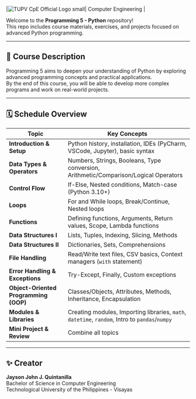 |![TUPV CpE Official Logo small](https://github.com/user-attachments/assets/c95462c1-c08f-4fe0-ab28-ab7bdbc97d47)| Computer Engineering |

Welcome to the **Programming 5 - Python** repository!  
This repo includes course materials, exercises, and projects focused on advanced Python programming.

---

## 📌 Course Description
Programming 5 aims to deepen your understanding of Python by exploring advanced programming concepts and practical applications.  
By the end of this course, you will be able to develop more complex programs and work on real-world projects.

---

## 🗓️ Schedule Overview

| Topic                               | Key Concepts                                                                                           |
|-------------------------------------|--------------------------------------------------------------------------------------------------------|
| **Introduction & Setup**            | Python history, installation, IDEs (PyCharm, VSCode, Jupyter), basic syntax                           |
| **Data Types & Operators**          | Numbers, Strings, Booleans, Type conversion, Arithmetic/Comparison/Logical Operators                  |
| **Control Flow**                    | If-Else, Nested conditions, Match-case (Python 3.10+)                                                 |
| **Loops**                           | For and While loops, Break/Continue, Nested loops                                                     |
| **Functions**                       | Defining functions, Arguments, Return values, Scope, Lambda functions                                 |
| **Data Structures I**               | Lists, Tuples, Indexing, Slicing, Methods                                                             |
| **Data Structures II**              | Dictionaries, Sets, Comprehensions                                                                    |
| **File Handling**                   | Read/Write text files, CSV basics, Context managers (`with` statement)                                |
| **Error Handling & Exceptions**     | Try-Except, Finally, Custom exceptions                                                                |
| **Object-Oriented Programming (OOP)** | Classes/Objects, Attributes, Methods, Inheritance, Encapsulation                                      |
| **Modules & Libraries**             | Creating modules, Importing libraries, `math`, `datetime`, `random`, Intro to `pandas`/`numpy`       |
| **Mini Project & Review**           | Combine all topics                                                                                    |

---

## ✨ Creator
**Jayson John J. Quintanilla**  
Bachelor of Science in Computer Engineering  
Technological University of the Philippines - Visayas
